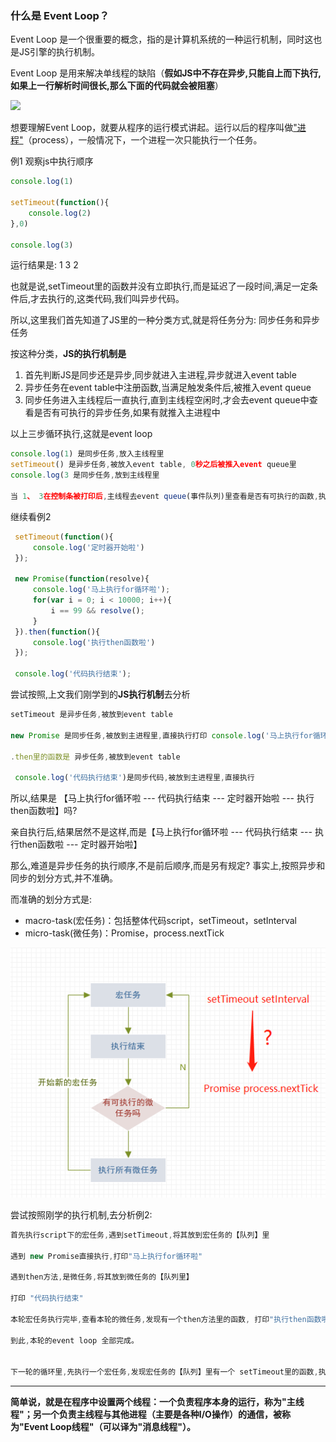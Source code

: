### 什么是 Event Loop？

Event Loop 是一个很重要的概念，指的是计算机系统的一种运行机制，同时这也是JS引擎的执行机制。

Event Loop 是用来解决单线程的缺陷（**假如JS中不存在异步,只能自上而下执行,如果上一行解析时间很长,那么下面的代码就会被阻塞**）

![](http://www.ruanyifeng.com/blogimg/asset/201310/2013102001.png)

想要理解Event Loop，就要从程序的运行模式讲起。运行以后的程序叫做["进程"](http://zh.wikipedia.org/wiki/进程)（process），一般情况下，一个进程一次只能执行一个任务。

例1 观察js中执行顺序

```js
console.log(1)

setTimeout(function(){
    console.log(2)
},0)

console.log(3)
```

运行结果是: 1 3 2

也就是说,setTimeout里的函数并没有立即执行,而是延迟了一段时间,满足一定条件后,才去执行的,这类代码,我们叫异步代码。

所以,这里我们首先知道了JS里的一种分类方式,就是将任务分为: 同步任务和异步任务

按这种分类，**JS的执行机制是**

1. 首先判断JS是同步还是异步,同步就进入主进程,异步就进入event table
2. 异步任务在event table中注册函数,当满足触发条件后,被推入event queue
3. 同步任务进入主线程后一直执行,直到主线程空闲时,才会去event queue中查看是否有可执行的异步任务,如果有就推入主进程中

以上三步循环执行,这就是event loop

```js
console.log(1) 是同步任务,放入主线程里
setTimeout() 是异步任务,被放入event table, 0秒之后被推入event queue里
console.log(3 是同步任务,放到主线程里

当 1、 3在控制条被打印后,主线程去event queue(事件队列)里查看是否有可执行的函数,执行setTimeout里的函数
```

继续看例2

```js
 setTimeout(function(){
     console.log('定时器开始啦')
 });

 new Promise(function(resolve){
     console.log('马上执行for循环啦');
     for(var i = 0; i < 10000; i++){
         i == 99 && resolve();
     }
 }).then(function(){
     console.log('执行then函数啦')
 });

 console.log('代码执行结束');
```

尝试按照,上文我们刚学到的**JS执行机制**去分析

```js
setTimeout 是异步任务,被放到event table

new Promise 是同步任务,被放到主进程里,直接执行打印 console.log('马上执行for循环啦')

.then里的函数是 异步任务,被放到event table

 console.log('代码执行结束')是同步代码,被放到主进程里,直接执行
```

所以,结果是 【马上执行for循环啦 --- 代码执行结束 --- 定时器开始啦 --- 执行then函数啦】吗?

亲自执行后,结果居然不是这样,而是【马上执行for循环啦 --- 代码执行结束 --- 执行then函数啦 --- 定时器开始啦】

那么,难道是异步任务的执行顺序,不是前后顺序,而是另有规定? 事实上,按照异步和同步的划分方式,并不准确。

而准确的划分方式是:

* macro-task\(宏任务\)：包括整体代码script，setTimeout，setInterval
* micro-task\(微任务\)：Promise，process.nextTick

![](/assets/eventloop.png)

尝试按照刚学的执行机制,去分析例2:

```js
首先执行script下的宏任务,遇到setTimeout,将其放到宏任务的【队列】里

遇到 new Promise直接执行,打印"马上执行for循环啦"

遇到then方法,是微任务,将其放到微任务的【队列里】

打印 "代码执行结束"

本轮宏任务执行完毕,查看本轮的微任务,发现有一个then方法里的函数, 打印"执行then函数啦"

到此,本轮的event loop 全部完成。


下一轮的循环里,先执行一个宏任务,发现宏任务的【队列】里有一个 setTimeout里的函数,执行打印"定时器开始啦"
```

---

**简单说，就是在程序中设置两个线程：一个负责程序本身的运行，称为"主线程"；另一个负责主线程与其他进程（主要是各种I/O操作）的通信，被称为"Event Loop线程"（可以译为"消息线程"）。**

